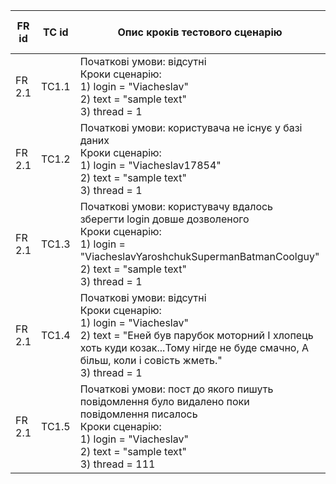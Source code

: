 | FR id | TC id | Опис кроків тестового сценарію | Опис очікуваних результатів |
| ----- | ----- | ------------------------------ | --------------------------- |
| FR 2.1 | TC1.1 | Початкові умови: відсутні <br> Кроки сценарію: <br> 1) login = "Viacheslav" <br> 2) text = "sample text" <br> 3) thread = 1| Результат = 1 |
| FR 2.1 | TC1.2 | Початкові умови: користувача не існує у базі даних <br> Кроки сценарію: <br> 1) login = "Viacheslav17854" <br> 2) text = "sample text" <br> 3) thread = 1| Результат = 0 |
| FR 2.1 | TC1.3 | Початкові умови: користувачу вдалось зберегти login довше дозволеного <br> Кроки сценарію: <br> 1) login = "ViacheslavYaroshchukSupermanBatmanCoolguy" <br> 2) text = "sample text"  <br> 3) thread = 1| Результат = 0 |
| FR 2.1 | TC1.4 | Початкові умови: відсутні <br> Кроки сценарію: <br> 1) login = "Viacheslav" <br> 2) text = "Еней був парубок моторний І хлопець хоть куди козак...Тому нігде не буде смачно, А більш, коли і совість жметь."  <br> 3) thread = 1| Результат = 0 |
| FR 2.1 | TC1.5 | Початкові умови: пост до якого пишуть повідомлення було видалено поки повідомлення писалось <br> Кроки сценарію: <br> 1) login = "Viacheslav" <br> 2) text = "sample text"  <br> 3) thread = 111| Результат = 0 |